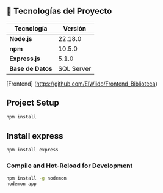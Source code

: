 ## 🚀 Tecnologías del Proyecto

| Tecnología   | Versión   |
|--------------|-----------|
| **Node.js**  | 22.18.0   |
| **npm**      | 10.5.0    |
| **Express.js** | 5.1.0   |
| **Base de Datos** | SQL Server |



[Frontend] (https://github.com/ElWiido/Frontend_Biblioteca)

## Project Setup

```sh
npm install
```

## Install express

```sh
npm install express
```


### Compile and Hot-Reload for Development

```sh
npm install -g nodemon
nodemon app
```

